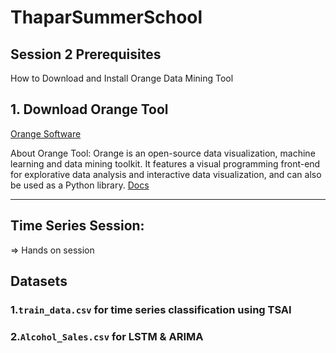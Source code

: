 # ThaparSummerSchool
## Session 2 Prerequisites

How to Download and Install Orange Data Mining Tool <br>

## 1. Download Orange Tool

[Orange Software](https://orange.biolab.si/download/)


<!-- ## 2. Install Orange Data Mining Tool

[Video guide](https://www.youtube.com/watch?v=_vgslAii7ho)-->

About Orange Tool: Orange is an open-source data visualization, machine learning and data mining toolkit. It features a visual programming front-end for explorative data analysis and interactive data visualization, and can also be used as a Python library. [Docs](https://orange.biolab.si/docs/) 

--------------------------------------------------------------------------------------------------------------------------------

## Time Series Session:

=> Hands on session <!--  [![Open In Colab](https://colab.research.google.com/assets/colab-badge.svg)](https://colab.research.google.com/drive/1ikAgGcgW4J5sz_EfCbBW31YdgY0FQFZu?usp=sharing) <br> -->

## Datasets
### 1.```train_data.csv``` for time series classification using TSAI
### 2.```Alcohol_Sales.csv``` for LSTM & ARIMA
